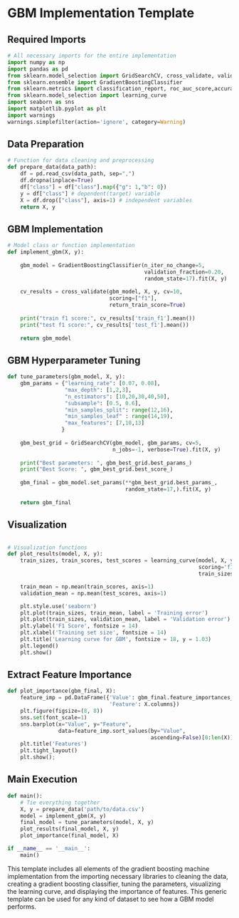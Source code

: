 # GBM Implementation Template

## Required Imports
```python
# All necessary imports for the entire implementation
import numpy as np
import pandas as pd
from sklearn.model_selection import GridSearchCV, cross_validate, validation_curve
from sklearn.ensemble import GradientBoostingClassifier
from sklearn.metrics import classification_report, roc_auc_score,accuracy_score
from sklearn.model_selection import learning_curve
import seaborn as sns
import matplotlib.pyplot as plt
import warnings
warnings.simplefilter(action='ignore', category=Warning)
```

## Data Preparation
```python
# Function for data cleaning and preprocessing
def prepare_data(data_path):
    df = pd.read_csv(data_path, sep=",")
    df.dropna(inplace=True)
    df["class"] = df["class"].map({"g": 1,"b": 0})
    y = df["class"] # dependent(target) variable
    X = df.drop(["class"], axis=1) # independent variables
    return X, y
```

## GBM Implementation
```python
# Model class or function implementation
def implement_gbm(X, y):
    
    gbm_model = GradientBoostingClassifier(n_iter_no_change=5, 
                                           validation_fraction=0.20,
                                           random_state=17).fit(X, y)
    
    cv_results = cross_validate(gbm_model, X, y, cv=10, 
                                scoring=["f1"],
                                return_train_score=True)
                                
    print("train f1 score:", cv_results['train_f1'].mean())
    print("test f1 score:", cv_results['test_f1'].mean())
    
    return gbm_model
```

## GBM Hyperparameter Tuning
```python
def tune_parameters(gbm_model, X, y):
    gbm_params = {"learning_rate": [0.07, 0.08],
                  "max_depth": [1,2,3],
                  "n_estimators": [10,20,30,40,50],
                  "subsample": [0.5, 0.6],
                  "min_samples_split": range(12,16),
                  "min_samples_leaf" : range(14,19),
                  "max_features": [7,10,13]
                 }
                 
    gbm_best_grid = GridSearchCV(gbm_model, gbm_params, cv=5, 
                                 n_jobs=-1, verbose=True).fit(X, y)
                                 
    print("Best parameters: ", gbm_best_grid.best_params_)
    print("Best Score: ", gbm_best_grid.best_score_)
    
    gbm_final = gbm_model.set_params(**gbm_best_grid.best_params_,
                                     random_state=17,).fit(X, y)
    
    return gbm_final
```
    
## Visualization
```python

# Visualization functions
def plot_results(model, X, y):
    train_sizes, train_scores, test_scores = learning_curve(model, X, y, cv=10, 
                                                            scoring='f1', n_jobs=-1,
                                                            train_sizes=np.linspace(0.01, 1.0, 100))

    train_mean = np.mean(train_scores, axis=1)
    validation_mean = np.mean(test_scores, axis=1)

    plt.style.use('seaborn')
    plt.plot(train_sizes, train_mean, label = 'Training error')
    plt.plot(train_sizes, validation_mean, label = 'Validation error')
    plt.ylabel('F1 Score', fontsize = 14)
    plt.xlabel('Training set size', fontsize = 14)
    plt.title('Learning curve for GBM', fontsize = 18, y = 1.03)
    plt.legend()
    plt.show()
```

## Extract Feature Importance
```python
def plot_importance(gbm_final, X):
    feature_imp = pd.DataFrame({'Value': gbm_final.feature_importances_, 
                                'Feature': X.columns})
    plt.figure(figsize=(8, 8))
    sns.set(font_scale=1)
    sns.barplot(x="Value", y="Feature", 
                data=feature_imp.sort_values(by="Value",
                                             ascending=False)[0:len(X)])
    plt.title('Features')
    plt.tight_layout()
    plt.show();
```

## Main Execution
```python
def main():
    # Tie everything together
    X, y = prepare_data('path/to/data.csv')
    model = implement_gbm(X, y)
    final_model = tune_parameters(model, X, y)
    plot_results(final_model, X, y)
    plot_importance(final_model, X)

if __name__ == '__main__':
    main()
```
This template includes all elements of the gradient boosting machine implementation from the importing necessary libraries to cleaning the data, creating a gradient boosting classifier, tuning the parameters, visualizing the learning curve, and displaying the importance of features. This generic template can be used for any kind of dataset to see how a GBM model performs.